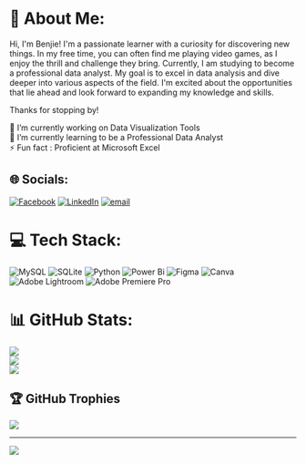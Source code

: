 # 💫 About Me:

Hi, I'm Benjie! I'm a passionate learner with a curiosity for discovering new things. In my free time, you can often find me playing video games, as I enjoy the thrill and challenge they bring.
Currently, I am studying to become a professional data analyst. My goal is to excel in data analysis and dive deeper into various aspects of the field. I'm excited about the opportunities that lie ahead and look forward to expanding my knowledge and skills.

Thanks for stopping by!

🔭 I’m currently working on Data Visualization Tools<br>🌱 I’m currently learning to be a Professional Data Analyst<br>⚡ Fun fact : Proficient at Microsoft Excel


## 🌐 Socials:
[![Facebook](https://img.shields.io/badge/Facebook-%231877F2.svg?logo=Facebook&logoColor=white)](https://facebook.com/BenjieBaldado) [![LinkedIn](https://img.shields.io/badge/LinkedIn-%230077B5.svg?logo=linkedin&logoColor=white)](https://linkedin.com/in/BenjieBaldado) [![email](https://img.shields.io/badge/Email-D14836?logo=gmail&logoColor=white)](mailto:baldadobenjie04@gmail.com) 

# 💻 Tech Stack:
![MySQL](https://img.shields.io/badge/mysql-4479A1.svg?style=for-the-badge&logo=mysql&logoColor=white) ![SQLite](https://img.shields.io/badge/sqlite-%2307405e.svg?style=for-the-badge&logo=sqlite&logoColor=white) ![Python](https://img.shields.io/badge/python-3670A0?style=for-the-badge&logo=python&logoColor=ffdd54) ![Power Bi](https://img.shields.io/badge/power_bi-F2C811?style=for-the-badge&logo=powerbi&logoColor=black) ![Figma](https://img.shields.io/badge/figma-%23F24E1E.svg?style=for-the-badge&logo=figma&logoColor=white) ![Canva](https://img.shields.io/badge/Canva-%2300C4CC.svg?style=for-the-badge&logo=Canva&logoColor=white) ![Adobe Lightroom](https://img.shields.io/badge/Adobe%20Lightroom-31A8FF.svg?style=for-the-badge&logo=Adobe%20Lightroom&logoColor=white) ![Adobe Premiere Pro](https://img.shields.io/badge/Adobe%20Premiere%20Pro-9999FF.svg?style=for-the-badge&logo=Adobe%20Premiere%20Pro&logoColor=white)
# 📊 GitHub Stats:
![](https://github-readme-stats.vercel.app/api?username=Benj&theme=vue-dark&hide_border=false&include_all_commits=false&count_private=false)<br/>
![](https://nirzak-streak-stats.vercel.app/?user=Benj&theme=vue-dark&hide_border=false)<br/>
![](https://github-readme-stats.vercel.app/api/top-langs/?username=Benj&theme=vue-dark&hide_border=false&include_all_commits=false&count_private=false&layout=compact)

## 🏆 GitHub Trophies
![](https://github-profile-trophy.vercel.app/?username=Benj&theme=onedark&no-frame=false&no-bg=false&margin-w=4)

---
[![](https://visitcount.itsvg.in/api?id=Benj&icon=7&color=5)](https://visitcount.itsvg.in)

<!-- Proudly created with GPRM ( https://gprm.itsvg.in ) -->
